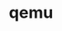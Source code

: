 ---
title: "qemu"
layout: cache
categories: [package, develop]
meta: {"compilers": ["apple-clang@16.0.0"], "num_specs": 6, "num_specs_by_stack": {"developer-tools-darwin": 6, "root": 6}, "oss": ["sequoia"], "platforms": ["darwin"], "stacks": ["developer-tools-darwin", "root"], "targets": ["aarch64"], "versions": ["9.1.0"]}
spec_details: [{"compiler": "apple-clang@16.0.0", "hash": "77qagvmchi6gim34aspqxdwpp3s6tzuf", "os": "sequoia", "platform": "darwin", "size": "-", "stacks": ["developer-tools-darwin", "root"], "target": "aarch64", "variants": ["build_system=autotools"], "versions": ["9.1.0"]}, {"compiler": "apple-clang@16.0.0", "hash": "ggcc7edgcbm6r6bwnsgfsysmh2cxazph", "os": "sequoia", "platform": "darwin", "size": "-", "stacks": ["developer-tools-darwin", "root"], "target": "aarch64", "variants": ["build_system=autotools"], "versions": ["9.1.0"]}, {"compiler": "apple-clang@16.0.0", "hash": "gob7futzk6ppgwbqonqqefblilu3yrgh", "os": "sequoia", "platform": "darwin", "size": "-", "stacks": ["developer-tools-darwin", "root"], "target": "aarch64", "variants": ["build_system=autotools"], "versions": ["9.1.0"]}, {"compiler": "apple-clang@16.0.0", "hash": "l4rogjhpdkdh7jr3b5eses2rmggbw2do", "os": "sequoia", "platform": "darwin", "size": "-", "stacks": ["developer-tools-darwin", "root"], "target": "aarch64", "variants": ["build_system=autotools"], "versions": ["9.1.0"]}, {"compiler": "apple-clang@16.0.0", "hash": "yqaeaahz5zxxjrfoxfai3thyofqadcz6", "os": "sequoia", "platform": "darwin", "size": "-", "stacks": ["developer-tools-darwin", "root"], "target": "aarch64", "variants": ["build_system=autotools"], "versions": ["9.1.0"]}, {"compiler": "apple-clang@16.0.0", "hash": "zs5qx4j24gzm2y2vqdir53b6ovno6ig7", "os": "sequoia", "platform": "darwin", "size": "-", "stacks": ["developer-tools-darwin", "root"], "target": "aarch64", "variants": ["build_system=autotools"], "versions": ["9.1.0"]}]
---